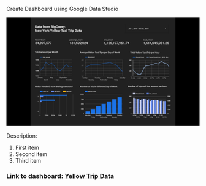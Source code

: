 Create Dashboard using Google Data Studio

![Dashboard with Google Data Studio](dashboard.jpg)

Description:
1. First item
2. Second item
3. Third item


### Link to dashboard: [Yellow Trip Data]([https://www.example.com](https://datastudio.google.com/reporting/2c96c05c-c7e0-449d-8a70-f4937e3d7205))
